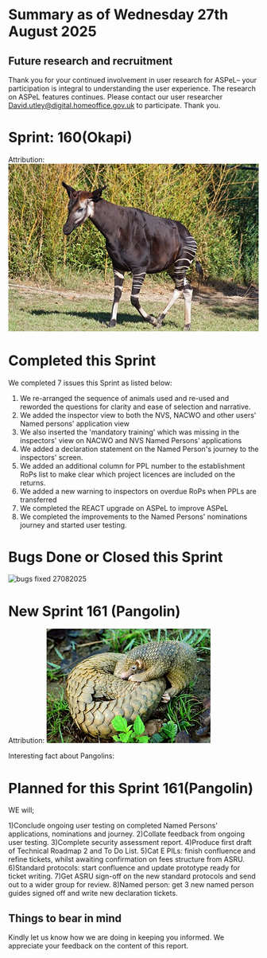 # Summary as of Wednesday 27th August 2025



## Future research and recruitment 

Thank you for your continued involvement in user research for ASPeL– your participation is integral to understanding the user experience. The research on ASPeL features continues. Please contact our user researcher David.utley@digital.homeoffice.gov.uk to participate. Thank you.  
 
# Sprint: 160(Okapi)












Attribution:![Daniel Jolivet, CC BY 2.0 <https://creativecommons.org/licenses/by/2.0>, via Wikimedia Commons](graphs/Okapi_1.jpg)










# Completed this Sprint
We completed 7 issues this Sprint as listed below:
1) We re-arranged the sequence of animals used and re-used and reworded the questions for clarity and ease of selection and narrative.
2) We added the inspector view to both the NVS, NACWO and other users' Named persons' application view
3) We also inserted the 'mandatory training' which was missing in the inspectors' view on NACWO and NVS Named Persons' applications
4) We added a declaration statement on the Named Person's journey to the inspectors' screen.
5) We added an additional column for PPL number to the establishment RoPs list to make clear which project licences are included on the returns. 
6) We added a new warning to inspectors on overdue RoPs when PPLs are transferred
7) We completed the REACT upgrade on ASPeL to improve ASPeL
8) We completed the improvements to the Named Persons' nominations journey and started user testing.
   

	
 



    







# Bugs Done or Closed this Sprint
![bugs fixed 27082025]()



 














# New Sprint 161 (Pangolin)












Attribution:
![Shukran888, CC BY-SA 4.0 <https://creativecommons.org/licenses/by-sa/4.0>, via Wikimedia Commons](graphs/Philippine_Pangolin.jpg)







Interesting fact about Pangolins: 
# Planned for this Sprint 161(Pangolin)
WE will;

1)Conclude ongoing user testing on completed Named Persons' applications, nominations and journey.
2)Collate feedback from ongoing user testing.
3)Complete security assessment report. 
4)Produce first draft of Technical Roadmap 2 and To Do List.
5)Cat E PILs: finish confluence and refine tickets, whilst awaiting confirmation on fees structure from ASRU.
6)Standard protocols: start confluence and update prototype ready for ticket writing.
7)Get ASRU sign-off on the new standard protocols and  send out to a wider group for review.
8)Named person: get 3 new named person guides signed off and write new declaration tickets.
  
   
   

   

## Things to bear in mind
Kindly let us know how we are doing in keeping you informed. We appreciate your feedback on the content of this report. 










